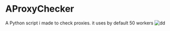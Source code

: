 # AProxyChecker
A Python script i made to check proxies. it uses by default 50 workers 
![dd](https://user-images.githubusercontent.com/79372809/218718933-cb2bdf29-71b9-4508-939f-f11e02a1b70c.PNG)
